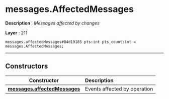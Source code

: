 # messages.AffectedMessages

**Description** : *Messages affected by changes*

**Layer** : 211

```tl
messages.affectedMessages#84d19185 pts:int pts_count:int = messages.AffectedMessages;
```

---

## Constructors

| Constructor | Description |
| :---: | :--- |
| [**messages.affectedMessages**](constructor/messages.affectedMessages) | Events affected by operation |